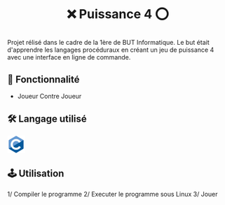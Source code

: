
# <p align="center">❌ Puissance 4 ⭕</p>
  
Projet rélisé dans le cadre de la 1ère de BUT Informatique. Le but était d'apprendre les langages procéduraux en créant un jeu de puissance 4 avec une interface en ligne de commande.

## 🧐 Fonctionnalité
- Joueur Contre Joueur
        
## 🛠️ Langage utilisé
<img src="https://raw.githubusercontent.com/devicons/devicon/master/icons/c/c-original.svg" alt="c" width="40" height="40"/> 

## 🕹️ Utilisation
1/ Compiler le programme
2/ Executer le programme sous Linux
3/ Jouer
        


        
    

